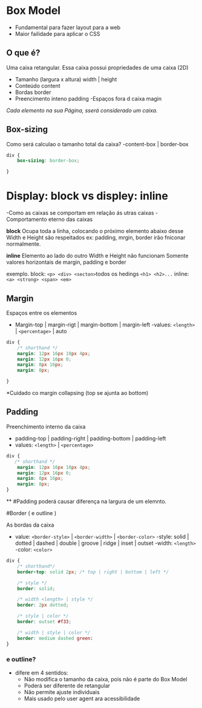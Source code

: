 # Box Model

- Fundamental para fazer layout para a web
- Maior failidade para aplicar o CSS

## O que é?
Uma caixa retangular.
Essa caixa possui propriedades de uma caixa (2D)

- Tamanho (largura x altura)   width | height
- Conteúdo                     content
- Bordas                       border
- Preencimento inteno          padding
-Espaços fora d caixa          magin

*Cada elemento na sua Página, sserá considerado um caixa.*

## Box-sizing

Como será calculao o tamanho total da caixa?
-content-box | border-box

```css
div {
    box-sizing: border-box;

}
```
# Display: block vs displey: inline

-Como as caixas se comportam em relação ás utras caixas
-Comportamento eterno das caixas

**block**
Ocupa toda a linha, colocando o próximo elemento abaixo desse
Width e Height são respeitados
ex: padding, mrgin, border irão fniconar normalmente.


**inline**
Elemento ao lado do outro
Width e Height não funcionam
Somente valores horizontais de margin, padding e border


exemplo.
block: `<p> <div> <secton>`todos os hedings `<h1> <h2>...`
inline: `<a> <strong> <span> <em>`


## Margin

Espaços entre os elementos

- Margin-top | margin-rigt | margin-bottom | margin-left
-values: `<length>` | `<percentage>` | auto

```css
div {
    /* shorthand */
    margin: 12px 16px 10px 4px;
    margin: 12px 16px 0;
    margin: 8px 16px;
    margin: 8px;

}
```
*Cuidado co margin collapsing (top se ajunta ao bottom)


## Padding

Preenchimento interno da caixa

- padding-top | padding-right | padding-bottom | padding-left
- values: `<length>` | `<percentage>`

```css
div {
   /* shorthand */
    margin: 12px 16px 10px 4px;
    margin: 12px 16px 0;
    margin: 8px 16px;
    margin: 8px;
}
```
**
#Padding poderá causar diferença na largura de um elemnto.

#Border ( e outline )

As bordas da caixa

- value: `<border-style>` | `<border-width>` | `<border-color>`
    -style: solid | dotted | dashed | double | groove | ridge | inset | outset
    -width: `<length>`
    -color: `<color>`

```css
div {
    /* shorthand*/
    border-top: solid 2px; /* top | right | bottom | left */

    /* style */
    border: solid;

    /* width <length> | style */
    border: 2px dotted;

    /* style | color */
    border: outset #f33;

    /* width | style | color */
    border: medium dashed green:
}
```
### e outline? 
 - difere em 4 sentidos:
    - Não modifica o tamanho da caixa, pois não é parte do Box Model
    - Poderá ser diferente de retangular
    - Não permite ajuste individuais
    - Mais usado pelo user agent ara acessibilidade

